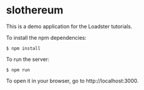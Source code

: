 # slothereum

This is a demo application for the Loadster tutorials.

To install the npm dependencies:

```
$ npm install
```

To run the server:

```
$ npm run
```

To open it in your browser, go to http://localhost:3000.

